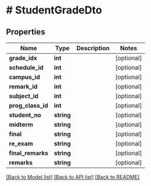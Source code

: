 # # StudentGradeDto

## Properties

Name | Type | Description | Notes
------------ | ------------- | ------------- | -------------
**grade_idx** | **int** |  | [optional]
**schedule_id** | **int** |  | [optional]
**campus_id** | **int** |  | [optional]
**remark_id** | **int** |  | [optional]
**subject_id** | **int** |  | [optional]
**prog_class_id** | **int** |  | [optional]
**student_no** | **string** |  | [optional]
**midterm** | **string** |  | [optional]
**final** | **string** |  | [optional]
**re_exam** | **string** |  | [optional]
**final_remarks** | **string** |  | [optional]
**remarks** | **string** |  | [optional]

[[Back to Model list]](../../README.md#models) [[Back to API list]](../../README.md#endpoints) [[Back to README]](../../README.md)
